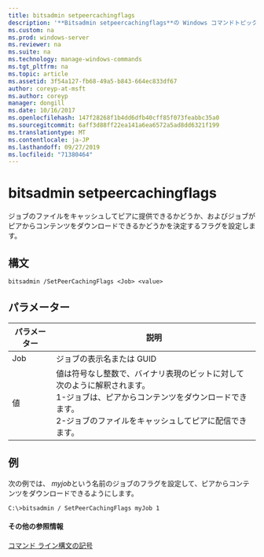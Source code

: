 ```yaml
---
title: bitsadmin setpeercachingflags
description: '**Bitsadmin setpeercachingflags**の Windows コマンドトピック-ジョブのファイルをキャッシュしてピアに配信できるかどうか、およびジョブがピアからコンテンツをダウンロードできるかどうかを決定するフラグを設定します。'
ms.custom: na
ms.prod: windows-server
ms.reviewer: na
ms.suite: na
ms.technology: manage-windows-commands
ms.tgt_pltfrm: na
ms.topic: article
ms.assetid: 3f54a127-fb68-49a5-b843-664ec833df67
author: coreyp-at-msft
ms.author: coreyp
manager: dongill
ms.date: 10/16/2017
ms.openlocfilehash: 147f28268f1b4dd6dfb40cff85f073feabbc35a0
ms.sourcegitcommit: 6aff3d88ff22ea141a6ea6572a5ad8dd6321f199
ms.translationtype: MT
ms.contentlocale: ja-JP
ms.lasthandoff: 09/27/2019
ms.locfileid: "71380464"
---
```

# <a name="bitsadmin-setpeercachingflags"></a>bitsadmin setpeercachingflags



ジョブのファイルをキャッシュしてピアに提供できるかどうか、およびジョブがピアからコンテンツをダウンロードできるかどうかを決定するフラグを設定します。

## <a name="syntax"></a>構文

```
bitsadmin /SetPeerCachingFlags <Job> <value> 
```

## <a name="parameters"></a>パラメーター

|パラメーター|説明|
|---------|-----------|
|Job|ジョブの表示名または GUID|
|値|値は符号なし整数で、バイナリ表現のビットに対して次のように解釈されます。</br>1-ジョブは、ピアからコンテンツをダウンロードできます。</br>2-ジョブのファイルをキャッシュしてピアに配信できます。|

## <a name="BKMK_examples"></a>例

次の例では、 *myjob*という名前のジョブのフラグを設定して、ピアからコンテンツをダウンロードできるようにします。
```
C:\>bitsadmin / SetPeerCachingFlags myJob 1 
```

#### <a name="additional-references"></a>その他の参照情報

[コマンド ライン構文の記号](command-line-syntax-key.md)